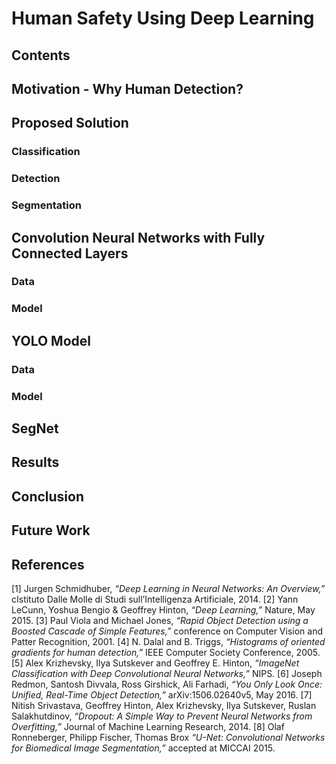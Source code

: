 # Human Safety Using Deep Learning

## Contents

## Motivation - Why Human Detection?

## Proposed Solution

### Classification

### Detection

### Segmentation

## Convolution Neural Networks with Fully Connected Layers

### Data

### Model

## YOLO Model

### Data

### Model

## SegNet

## Results

## Conclusion

## Future Work

## References

[1]	Jurgen Schmidhuber, *“Deep Learning in Neural Networks: An Overview,”* cIstituto Dalle Molle di Studi sull’Intelligenza Artificiale, 2014.
[2]	Yann LeCunn, Yoshua Bengio & Geoffrey Hinton, *“Deep Learning,”* Nature, May 2015.
[3]	Paul Viola and Michael Jones, *“Rapid Object Detection using a Boosted Cascade of Simple Features,”* conference on Computer Vision and Patter Recognition, 2001.
[4]	N. Dalal and B. Triggs, *“Histograms of oriented gradients for human detection,”* IEEE Computer Society Conference, 2005.
[5]	Alex Krizhevsky, Ilya Sutskever and Geoffrey E. Hinton, *“ImageNet Classification with Deep Convolutional Neural Networks,”* NIPS.
[6]	Joseph Redmon, Santosh Divvala, Ross Girshick, Ali Farhadi, *“You Only Look Once: Unified, Real-Time Object Detection,”* arXiv:1506.02640v5, May 2016.
[7]	Nitish Srivastava, Geoffrey Hinton, Alex Krizhevsky, Ilya Sutskever, Ruslan Salakhutdinov, *“Dropout: A Simple Way to Prevent Neural Networks from Overfitting,”* Journal of Machine Learning Research, 2014.
[8]	Olaf Ronneberger, Philipp Fischer, Thomas Brox *“U-Net: Convolutional Networks for Biomedical Image Segmentation,”* accepted at MICCAI 2015.